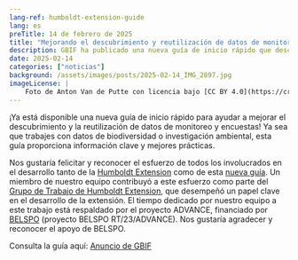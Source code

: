 ```yaml
---
lang-ref: humboldt-extension-guide
lang: es
preTitle: 14 de febrero de 2025
title: "Mejorando el descubrimiento y reutilización de datos de monitoreo y encuestas con una nueva guía"
description: GBIF ha publicado una nueva guía de inicio rápido que describe los pasos para utilizar la Humboldt Extension para mejorar y enriquecer conjuntos de datos existentes derivados de inventarios ecológicos estructurados.
date: 2025-02-14
categories: ["noticias"]
background: /assets/images/posts/2025-02-14_IMG_2897.jpg
imageLicense: |
    Foto de Anton Van de Putte con licencia bajo [CC BY 4.0](https://creativecommons.org/licenses/by/4.0/)
---
```


¡Ya está disponible una nueva guía de inicio rápido para ayudar a mejorar el descubrimiento y la reutilización de datos de monitoreo y encuestas! Ya sea que trabajes con datos de biodiversidad o investigación ambiental, esta guía proporciona información clave y mejores prácticas.

Nos gustaría felicitar y reconocer el esfuerzo de todos los involucrados en el desarrollo tanto de la [Humboldt Extension](https://eco.tdwg.org/) como de esta [nueva guía](https://doi.org/10.35035/doc-7t3p-ve38). Un miembro de nuestro equipo contribuyó a este esfuerzo como parte del [Grupo de Trabajo de Humboldt Extension](https://www.tdwg.org/community/osr/humboldt-extension/), que desempeñó un papel clave en el desarrollo de la extensión. El tiempo dedicado por nuestro equipo a este trabajo está respaldado por el proyecto ADVANCE, financiado por [BELSPO](https://www.belspo.be/) (proyecto BELSPO RT/23/ADVANCE). Nos gustaría agradecer y reconocer el apoyo de BELSPO.

Consulta la guía aquí: [Anuncio de GBIF](https://www.gbif.org/news/17fTMFas4AhM3tvzPvp882/enhancing-discovery-and-reuse-of-survey-and-monitoring-data-with-new-guide)
